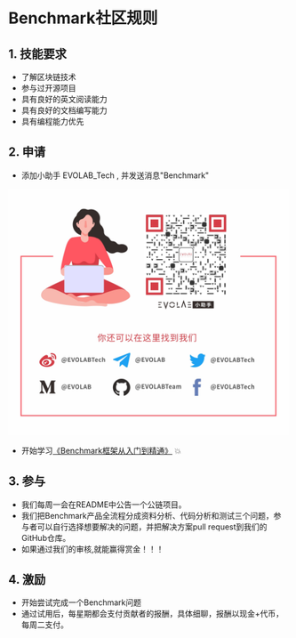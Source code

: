 # Benchmark社区规则
## 1. 技能要求
- 了解区块链技术
- 参与过开源项目
- 具有良好的英文阅读能力
- 具有良好的文档编写能力
- 具有编程能力优先
## 2. 申请
- 添加小助手 EVOLAB_Tech , 并发送消息"Benchmark"

![EvolabTech](media/Join_us.jpg)

- 开始学习[《Benchmark框架从入门到精通》](https://github.com/EVOLABTeam/benchmark/wiki/Benchmark%E4%BB%8E%E5%85%A5%E9%97%A8%E5%88%B0%E7%B2%BE%E9%80%9A) :boom:


## 3. 参与
- 我们每周一会在README中公告一个公链项目。
- 我们把Benchmark产品全流程分成资料分析、代码分析和测试三个问题，参与者可以自行选择想要解决的问题，并把解决方案pull request到我们的GitHub仓库。
- 如果通过我们的审核,就能赢得赏金！！！
## 4. 激励
- 开始尝试完成一个Benchmark问题
- 通过试用后，每星期都会支付贡献者的报酬，具体细聊，报酬以现金+代币，每周二支付。
